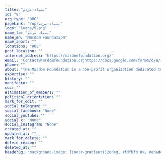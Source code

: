 ```yaml
---
title: "بنیاد-مردم"
id: "9"
org_type: "ORG"
pageLink: "/op/بنیاد-مردم"
logo: "logos/9.png"
name_fa: "بنیاد مردم"
name_en: "Mardom Foundation"
name_short: ""
locations: "AUS"
post_location: ""
internet_address: "https://mardomfoundation.org/"
email: "Contact@mardomfoundation.orghttps://docs.google.com/forms/d/e/1FAIpQLSeVENLvX2UQpXNxi8KI4BxdkHwsOTx8cxON8h61LaW41jqykw/viewform"
phone: ""
about: "The Mardom Foundation is a non-profit organization dedicated to promoting and protecting human rights, with a particular focus on Iran. Their primary goal is to help establish democracy in Iran by strengthening civil society and collective action."
expertise: ""
history: ""
manifesto: ""
coc: ""
estimation_of_members: ""
political_orientation: ""
mark_for_edit: ""
social_telegram: ""
social_facebook: "None"
social_youtube: ""
social_x: "None"
social_instagram: "None"
created_at: ""
updated_at: ""
mark_for_delete: ""
delete_reason: ""
deleted_at: ""
headerBg: "background-image: linear-gradient(120deg, #fdfbfb 0%, #ebedee 100%);"
---
```

